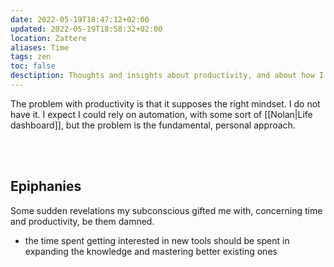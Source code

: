 ```yaml
---
date: 2022-05-19T18:47:12+02:00
updated: 2022-05-19T18:58:32+02:00
location: Zattere
aliases: Time
tags: zen
toc: false
desctiption: Thoughts and insights about productivity, and about how I perceive it
---
```

The problem with productivity is that it supposes the right mindset. I do not have it. I expect I could rely on automation, with some sort of [[Nolan|Life dashboard]], but the problem is the fundamental, personal approach.

<br>
<br>

## Epiphanies

Some sudden revelations my subconscious gifted me with, concerning time and productivity, be them damned.

- the time spent getting interested in new tools should be spent in expanding the knowledge and mastering better existing ones